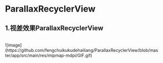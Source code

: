 # ParallaxRecyclerView
<h2>1.视差效果ParallaxRecyclerView</h2><br/>
![image](https://github.com/fengchuikukudehailiang/ParallaxRecyclerView/blob/master/app/src/main/res/mipmap-mdpi/GIF.gif) 
